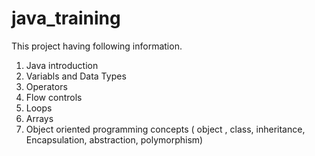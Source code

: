 # java_training

This project having following information.
1. Java introduction
2. Variabls and Data Types
3. Operators
4. Flow controls 
5. Loops  
6. Arrays
7. Object oriented programming concepts ( object , class, inheritance, Encapsulation, abstraction, polymorphism)
